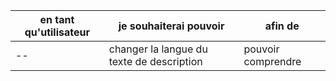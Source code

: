 
en tant qu'utilisateur | je souhaiterai pouvoir| afin de
-- | -- | --
--| changer la langue du texte de description| pouvoir comprendre 
